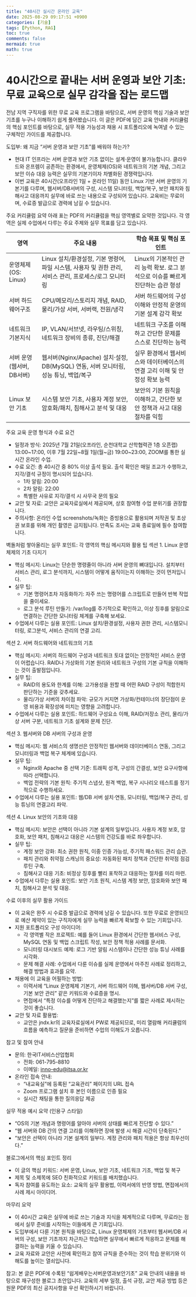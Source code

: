 ```yaml
---
title: "40시간 실시간 온라인 교육"
date: 2025-08-29 09:17:51 +0900
categories: [기술]
tags: [Python, RAG]
toc: true
comments: false
mermaid: true
math: true
---
```


# 40시간으로 끝내는 서버 운영과 보안 기초: 무료 교육으로 실무 감각을 잡는 로드맵

전남 지역 구직자를 위한 무료 교육 프로그램을 바탕으로, 서버 운영의 핵심 기술과 보안 기초를 누구나 이해하기 쉽게 풀어봤습니다. 이 글은 PDF에 담긴 교육 안내와 커리큘럼의 핵심 포인트를 바탕으로, 실무 적용 가능성과 채용 시 포트폴리오에 녹여낼 수 있는 구체적인 가이드를 제공합니다.

도입부: 왜 지금 “서버 운영과 보안 기초”를 배워야 하는가?
- 현대 IT 인프라는 서버 운영과 보안 기초 없이는 설계·운영이 불가능합니다. 클라우드와 온프렘이 공존하는 환경에서, 운영체제(OS)와 네트워크의 기본 개념, 그리고 보안 이슈 대응 능력은 실무의 기본기이자 차별화된 경쟁력입니다.
- 이번 교육은 40시간(오프라인 1일 + 온라인 11일) 동안 Linux 기반 서버 운영의 기본기를 다루며, 웹서버/DB서버의 구성, 시스템 모니터링, 백업/복구, 보안 패치와 침해사고 대응까지 실무에 바로 쓰는 내용으로 구성되어 있습니다. 교육비는 무료이며, 수료증 발급으로 경력에 남길 수 있습니다.

주요 커리큘럼 요약
아래 표는 PDF의 커리큘럼을 핵심 영역별로 요약한 것입니다. 각 영역은 실제 수업에서 다루는 주요 주제와 실무 목표를 담고 있습니다.

| 영역 | 주요 내용 | 학습 목표 및 핵심 포인트 |
|---|---|---|
| 운영체제(OS: Linux) | Linux 설치/환경설정, 기본 명령어, 파일 시스템, 사용자 및 권한 관리, 서비스 관리, 프로세스/로그 모니터링 | Linux의 기본적인 관리 능력 확보. 로그 분석으로 이슈를 빠르게 진단하는 습관 형성 |
| 서버 하드웨어구조 | CPU/메모리/스토리지 개념, RAID, 물리/가상 서버, 서버랙, 전원/냉각 | 서버 하드웨어의 구성 이해와 안정적 운영의 기본 설계 감각 확보 |
| 네트워크 기본지식 | IP, VLAN/서브넷, 라우팅/스위칭, 네트워크 장비의 종류, 진단/해결 | 네트워크 구조를 이해하고 간단한 문제를 스스로 진단하는 능력 |
| 서버 운영(웹서버, DB서버) | 웹서버(Nginx/Apache) 설치·설정, DB(MySQL) 연동, 서버 모니터링, 성능 튜닝, 백업/복구 | 실무 환경에서 웹서비스와 데이터베이스의 연결 고리 이해 및 안정성 확보 능력 |
| Linux 보안 기초 | 시스템 보안 기초, 사용자 계정 보안, 암호화/패치, 침해사고 분석 및 대응 | 보안의 기본 원칙을 이해하고, 간단한 보안 정책과 사고 대응 절차를 익힘 |

주요 교육 운영 형식과 수료 요건
- 일정과 방식: 2025년 7월 21일(오프라인, 순천대학교 산학협력관 1층 오픈랩) 13:00~17:00, 이후 7월 22일~8월 1일(월~금) 19:00~23:00, ZOOM를 통한 실시간 온라인 수업.
- 수료 요건: 총 40시간 중 80% 이상 출석 필요. 출석 확인은 매일 조교가 수행하고, 지각/결석 규정이 명시되어 있습니다.
  - 1차 알림: 20:00
  - 2차 알림: 22:00
  - 특별한 사유로 지각/결석 시 사무국 문의 필요
- 교안 및 자료: 교안은 교육자료실에서 제공되며, 상호 참여형 수업 분위기를 권장합니다.
- 주의사항: 온라인 수업 screenshots/녹화는 증빙용으로 활용되며 저작권 및 초상권 보호를 위해 개인 촬영은 금지됩니다. 만족도 조사는 교육 종료일에 필수 참여합니다.

벽돌처럼 쌓아올리는 실무 포인트: 각 영역의 핵심 메시지와 활용 팁
섹션 1. Linux 운영체제의 기초 다지기
- 핵심 메시지: Linux는 단순한 명령줄이 아니라 서버 운영의 뼈대입니다. 설치부터 서비스 관리, 로그 분석까지, 시스템이 어떻게 움직이는지 이해하는 것이 먼저입니다.
- 실무 팁:
  - 기본 명령어조차 자동화하기: 자주 쓰는 명령어를 스크립트로 만들어 반복 작업을 줄이세요.
  - 로그 분석 루틴 만들기: /var/log를 주기적으로 확인하고, 이상 징후를 알림으로 연결하는 간단한 모니터링 체계를 구축해 보세요.
- 수업에서 다루는 실용 포인트: Linux 설치/환경설정, 사용자 권한 관리, 시스템모니터링, 로그분석, 서비스 관리의 연결 고리.

섹션 2. 서버 하드웨어와 네트워크의 기초
- 핵심 메시지: 서버의 하드웨어 구성과 네트워크 토대 없이는 안정적인 서비스 운영이 어렵습니다. RAID나 가상화의 기본 원리와 네트워크 구성의 기본 규칙을 이해하는 것이 출발점입니다.
- 실무 팁:
  - RAID의 용도와 한계를 이해: 고가용성을 원할 때 어떤 RAID 구성이 적합한지 판단하는 기준을 갖추세요.
  - 물리/가상 서버의 차이점 파악: 규모가 커지면 가상화/컨테이너의 장단점이 운영 비용과 확장성에 미치는 영향을 고려합니다.
- 수업에서 다루는 실용 포인트: 하드웨어 구성요소 이해, RAID/저장소 관리, 물리/가상 서버 구분, 네트워크 기초 설계와 문제 진단.

섹션 3. 웹서버와 DB 서버의 구성과 운영
- 핵심 메시지: 웹 서비스의 생명선은 안정적인 웹서버와 데이터베이스 연동, 그리고 모니터링과 백업 복구 체계에 있습니다.
- 실무 팁:
  - Nginx와 Apache 중 선택 기준: 트래픽 성격, 구성의 간결성, 보안 요구사항에 따라 선택합니다.
  - 백업 전략의 기본 원칙: 주기적 스냅샷, 원격 백업, 복구 시나리오 테스트를 정기적으로 수행하세요.
- 수업에서 다루는 실용 포인트: 웹/DB 서버 설치·연동, 모니터링, 백업/복구 관리, 성능 튜닝의 연결고리 파악.

섹션 4. Linux 보안의 기초와 대응
- 핵심 메시지: 보안은 선택이 아니라 기본 설계의 일부입니다. 사용자 계정 보호, 암호화, 보안 패치, 침해사고 대응은 시스템의 건강도를 바로 좌우합니다.
- 실무 팁:
  - 계정 보안 강화: 최소 권한 원칙, 이중 인증 가능성, 주기적 패스워드 관리 습관.
  - 패치 관리와 취약점 스캐닝의 중요성: 자동화된 패치 정책과 간단한 취약점 점검 루틴 구축.
  - 침해사고 대응 기초: 비정상 징후를 빨리 포착하고 대응하는 절차를 미리 마련.
- 수업에서 다루는 실용 포인트: 보안 기초 원칙, 시스템 계정 보안, 암호화와 보안 패치, 침해사고 분석 및 대응.

수료 이후의 실무 활용 가이드
- 이 교육은 완주 시 수료증 발급으로 경력에 남길 수 있습니다. 또한 무료로 운영되므로 예산 제약이 있는 구직자에게 실무 능력을 빠르게 확보할 수 있는 기회입니다.
- 지원 포트폴리오 구성 아이디어:
  - 각 영역별 작은 프로젝트: 예를 들어 Linux 환경에서 간단한 웹서비스 구성, MySQL 연동 및 백업 스크립트 작성, 보안 정책 적용 사례를 문서화.
  - 모니터링 대시보드 예제: 로그 기반 알림 시스템이나 간단한 성능 튜닝 사례를 시각화.
  - 문제 해결 사례: 수업에서 다룬 이슈를 실제 운영에서 마주친 사례로 정리하고, 해결 방법과 효과를 요약.
- 채용에 이 교육을 어필하는 방법:
  - 이력서에 “Linux 운영체제 기본기, 서버 하드웨어 이해, 웹서버/DB 서버 구성, 기본 보안 관리” 같은 키워드와 수료증을 명시.
  - 면접에서 “특정 이슈를 어떻게 진단하고 해결했는지”를 짧은 사례로 제시하는 것이 좋습니다.
- 교안 및 자료 활용법:
  - 교안은 jndx.kr의 교육자료실에서 PW로 제공되므로, 미리 열람해 커리큘럼의 흐름을 예측하고 질문을 준비하면 수업의 이해도가 오릅니다.

참고 및 참여 안내
- 문의: 한국IT서비스산업협회
  - 전화: 061-795-8810
  - 이메일: inno-edu@itsa.or.kr
- 온라인 접속 안내:
  - “내교육실”에 등록된 “교육관리” 페이지의 URL 접속
  - Zoom 프로그램 설치 후 본인 이름으로 인증 필요
  - 실시간 채팅을 통한 질의응답 제공

실무 적용 예시 요약 (인용구 스타일)
- “OS의 기본 개념과 명령어를 알아야 서버의 상태를 빠르게 진단할 수 있다.”
- “웹 서버와 DB 간의 연결 고리를 이해하면 장애 발생 시 해결 시간이 단축된다.”
- “보안은 선택이 아니라 기본 설계의 일부다. 계정 관리와 패치 적용은 항상 최우선이다.”

블로그에서의 핵심 포인트 정리
- 이 글의 핵심 키워드: 서버 운영, Linux, 보안 기초, 네트워크 기초, 백업 및 복구
- 제목 및 소제목에 SEO 친화적으로 키워드를 배치했습니다.
- 독자 참여를 유도하는 요소: 교육의 실무 활용법, 이력서에의 반영 방법, 면접에서의 사례 제시 아이디어.

마무리 요약
- 이 40시간 교육은 실무에 바로 쓰는 기술과 지식을 체계적으로 다루며, 무료라는 점에서 실무 준비를 시작하는 이들에게 큰 기회입니다.
- 도입부에서 다룬 기본 원칙을 바탕으로, Linux 운영체제의 기초부터 웹서버/DB 서버의 구성, 보안 기초까지 차근차근 학습하면 실무에서 빠르게 적응하고 문제를 해결하는 능력을 키울 수 있습니다.
- 교육 자료와 교안은 사전에 확인하고 참여 규칙을 준수하는 것이 학습 분위기와 이해도를 높이는 열쇠입니다.

참고: 본 글은 PDF에 수록된 “쉽게배우는서버운영과보안기초” 교육 안내의 내용을 바탕으로 재구성한 블로그 초안입니다. 교육의 세부 일정, 출석 규정, 교안 제공 방법 등은 원문 PDF의 최신 공지사항을 우선 확인하시기 바랍니다.